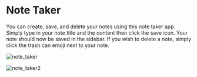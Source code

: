 # Note Taker

You can create, save, and delete your notes using this note taker app. Simply type in your note title and the content then click the save icon. Your note should now be saved in the sidebar. If you wish to delete a note, simply click the trash can emoji next to your note.

![note_taker](https://user-images.githubusercontent.com/116693659/226795693-e8ece09b-2346-4fa3-b7c0-6f87d59fb99a.png)

![note_taker2](https://user-images.githubusercontent.com/116693659/226795722-c74db1c5-51bc-44ae-9ea6-107f5aae3f3d.png)
